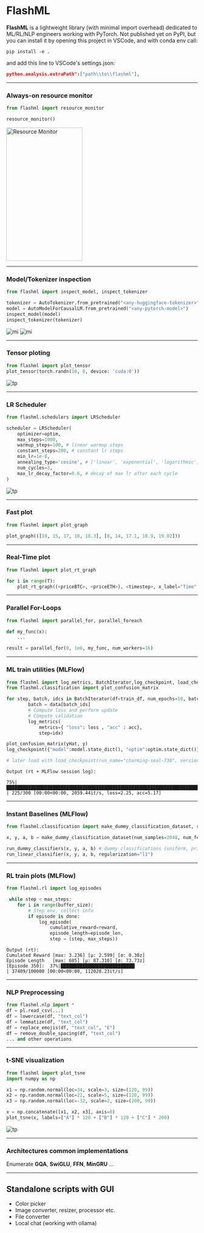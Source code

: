 # FlashML

**FlashML** is a lightweight library (with minimal import overhead) dedicated to ML/RL/NLP engineers working with PyTorch. Not published yet on PyPI,
but you can install it by opening this project in VSCode, and with conda env call:

```
pip install -e .
```


and add this line to VSCode's settings.json:
```json
python.analysis.extraPath":["path\\to\\flashml"],
```
***
### Always-on resource monitor
```python
from flashml import resource_monitor

resource_monitor()
```
<img src="https://github.com/smtmRadu/flashml/blob/main/doc/resource_monitor.jpg?raw=true" width="200" height="350" alt="Resource Monitor">

***

### Model/Tokenizer inspection
```python
from flashml import inspect_model, inspect_tokenizer

tokenizer = AutoTokenizer.from_pretrained("<any-huggingface-tokenizer>")
model = AutoModelForCausalLM.from_pretrained("<any-pytorch-model>")
inspect_model(model)
inspect_tokenizer(tokenizer)
```
![mi](https://github.com/smtmRadu/flashml/blob/main/doc/model_inspector.jpg?raw=true)
![mi](https://github.com/smtmRadu/flashml/blob/main/doc/tokenizer_inspector.jpg?raw=true)

***
### Tensor ploting
```python
from flashml import plot_tensor
plot_tensor(torch.randn(10, 8, device: 'cuda:0'))
```
![tp](https://github.com/smtmRadu/flashml/blob/main/doc/tensor_plot.jpg?raw=true)
***

### LR Scheduler
```python
from flashml.schedulers import LRScheduler

scheduler = LRScheduler(
    optimizer=optim, 
    max_steps=1000, 
    warmup_steps=100, # linear warmup steps
    constant_steps=200, # constant lr steps
    min_lr=1e-8,
    annealing_type='cosine', # ['linear', 'exponential', 'logarithmic']
    num_cycles=3,
    max_lr_decay_factor=0.6, # decay of max lr after each cycle
)
```
![tp](https://github.com/smtmRadu/flashml/blob/main/doc/lr_scheduler.jpg?raw=true)
***
### Fast plot
```python
from flashml import plot_graph

plot_graph(([10, 15, 17, 18, 18.3], [8, 14, 17.1, 18.9, 19.02]))
```
***
### Real-Time plot
```python
from flashml import plot_rt_graph

for i in range(T):
    plot_rt_graph((<priceBTC>, <priceETH>), <timestep>, x_label="Time", y_label="Price", color=["yellow", "purple])
```

***
### Parallel For-Loops
```python
from flashml import parallel_for, parallel_foreach

def my_func(x):
    ...

result = parallel_for(0, 1e6, my_func, num_workers=16)
```
***
### ML train utilities (MLFlow)

```python
from flashml import log_metrics, BatchIterator,log_checkpoint, load_checkpoint
from flashml.classification import plot_confusion_matrix

for step, batch, idcs in BatchIterator(df=train_df, num_epochs=10, batch_size=32, mode="train"):
        batch = data[batch_ids]
        # Compute loss and perform update
        # Compute validation
        log_metrics(
            metrics={ "loss": loss , "acc" : acc},
            step=idx)

plot_confusion_matrix(yHat, y)
log_checkpoint({"model":model.state_dict(), "optim":optim.state_dict()}) # this will be logged in MLFlow

# later load with load_checkpoint(run_name="charming-seal-738", version=1)
```
```
Output (rt + MLFlow session log):

75%|████████████████████████████████████████████████████████████████████████                        | 225/300 [00:00<00:00, 2059.44it/s, loss=2.25, acc=5.17]

```
***
### Instant Baselines (MLFlow)
```python
from flashml.classification import make_dummy_classification_dataset, run_dummy_classifiers, run_linear_classifier

x, y, a, b = make_dummy_classification_dataset(num_samples=2048, num_features=10, num_classes=2, weights=[0.25, 0.75])

run_dummy_classifiers(x, y, a, b) # dummy classifications (uniform, prior, full zeros/ones, stratified)
run_linear_classifier(x, y, a, b, regularization="l1")
```


***

### RL train plots (MLFlow)

```python
from flashml.rl import log_episodes

 while step < max_steps:
    for i in range(buffer_size):
        # Step env, collect info
        if episode is done:
            log_episode(
                cumulative_reward=reward,
                episode_length=episode_len,
                step = (step, max_steps))

```

```
Output (rt):
Cumulated Reward [max: 3.236] [µ: 2.599] [σ: 0.30z]
Episode Length   [max: 685] [µ: 87.310] [σ: 73.73z]
[Episode 350]:  37%|███████████████████████████▎                                             | 37409/100000 [00:00<00:00, 112028.23it/s]

```
***
### NLP Preprocessing
```python
from flashml.nlp import *
df = pl.read_csv(...)
df = lowercase(df, "text_col")
df = lemmatize(df, "text_col")
df = replace_emojis(df, "text_col", "E")
df = remove_double_spacing(df, "text_col")
... and other operations
```
***
### t-SNE visualization
```python
from flashml import plot_tsne
import numpy as np

x1 = np.random.normal(loc=34, scale=3, size=(120, 99))
x2 = np.random.normal(loc=22, scale=5, size=(120, 99))
x3 = np.random.normal(loc=-32, scale=2, size=(200, 99))

x = np.concatenate([x1, x2, x3], axis=0)
plot_tsne(x, labels=["A"] * 120 + ["B"] * 120 + ["C"] * 200)
```
![tp](https://github.com/smtmRadu/flashml/blob/main/doc/plot_tsne.jpg?raw=true)
***
### Architectures common implementations
Enumerate **GQA**, **SwiGLU**, **FFN**, **MinGRU** ...
***
## Standalone scripts with GUI
- Color picker
- Image converter, resizer, processor etc.
- File converter
- Local chat (working with ollama)